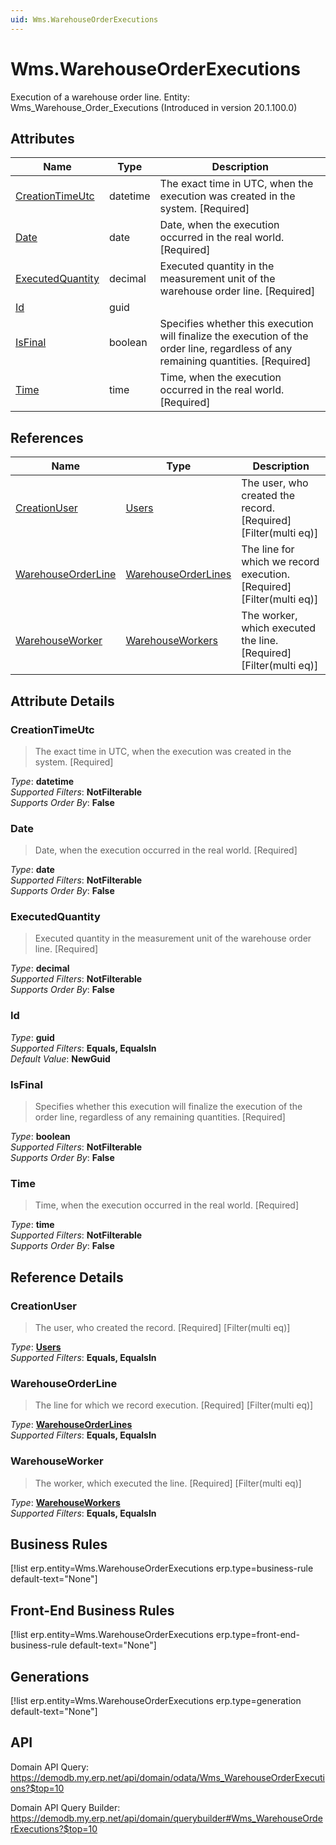 ```yaml
---
uid: Wms.WarehouseOrderExecutions
---
```

# Wms.WarehouseOrderExecutions

Execution of a warehouse order line. Entity: Wms_Warehouse_Order_Executions (Introduced in version 20.1.100.0)

## Attributes

| Name | Type | Description |
| ---- | ---- | --- |
| [CreationTimeUtc](Wms.WarehouseOrderExecutions.md#creationtimeutc) | datetime | The exact time in UTC, when the execution was created in the system. [Required] 
| [Date](Wms.WarehouseOrderExecutions.md#date) | date | Date, when the execution occurred in the real world. [Required] 
| [ExecutedQuantity](Wms.WarehouseOrderExecutions.md#executedquantity) | decimal | Executed quantity in the measurement unit of the warehouse order line. [Required] 
| [Id](Wms.WarehouseOrderExecutions.md#id) | guid |  
| [IsFinal](Wms.WarehouseOrderExecutions.md#isfinal) | boolean | Specifies whether this execution will finalize the execution of the order line, regardless of any remaining quantities. [Required] 
| [Time](Wms.WarehouseOrderExecutions.md#time) | time | Time, when the execution occurred in the real world. [Required] 

## References

| Name | Type | Description |
| ---- | ---- | --- |
| [CreationUser](Wms.WarehouseOrderExecutions.md#creationuser) | [Users](Systems.Security.Users.md) | The user, who created the record. [Required] [Filter(multi eq)] |
| [WarehouseOrderLine](Wms.WarehouseOrderExecutions.md#warehouseorderline) | [WarehouseOrderLines](Logistics.Wms.WarehouseOrderLines.md) | The line for which we record execution. [Required] [Filter(multi eq)] |
| [WarehouseWorker](Wms.WarehouseOrderExecutions.md#warehouseworker) | [WarehouseWorkers](Logistics.Wms.WarehouseWorkers.md) | The worker, which executed the line. [Required] [Filter(multi eq)] |


## Attribute Details

### CreationTimeUtc

> The exact time in UTC, when the execution was created in the system. [Required]

_Type_: **datetime**  
_Supported Filters_: **NotFilterable**  
_Supports Order By_: **False**  

### Date

> Date, when the execution occurred in the real world. [Required]

_Type_: **date**  
_Supported Filters_: **NotFilterable**  
_Supports Order By_: **False**  

### ExecutedQuantity

> Executed quantity in the measurement unit of the warehouse order line. [Required]

_Type_: **decimal**  
_Supported Filters_: **NotFilterable**  
_Supports Order By_: **False**  

### Id

_Type_: **guid**  
_Supported Filters_: **Equals, EqualsIn**  
_Default Value_: **NewGuid**  

### IsFinal

> Specifies whether this execution will finalize the execution of the order line, regardless of any remaining quantities. [Required]

_Type_: **boolean**  
_Supported Filters_: **NotFilterable**  
_Supports Order By_: **False**  

### Time

> Time, when the execution occurred in the real world. [Required]

_Type_: **time**  
_Supported Filters_: **NotFilterable**  
_Supports Order By_: **False**  


## Reference Details

### CreationUser

> The user, who created the record. [Required] [Filter(multi eq)]

_Type_: **[Users](Systems.Security.Users.md)**  
_Supported Filters_: **Equals, EqualsIn**  

### WarehouseOrderLine

> The line for which we record execution. [Required] [Filter(multi eq)]

_Type_: **[WarehouseOrderLines](Logistics.Wms.WarehouseOrderLines.md)**  
_Supported Filters_: **Equals, EqualsIn**  

### WarehouseWorker

> The worker, which executed the line. [Required] [Filter(multi eq)]

_Type_: **[WarehouseWorkers](Logistics.Wms.WarehouseWorkers.md)**  
_Supported Filters_: **Equals, EqualsIn**  



## Business Rules

[!list erp.entity=Wms.WarehouseOrderExecutions erp.type=business-rule default-text="None"]

## Front-End Business Rules

[!list erp.entity=Wms.WarehouseOrderExecutions erp.type=front-end-business-rule default-text="None"]

## Generations

[!list erp.entity=Wms.WarehouseOrderExecutions erp.type=generation default-text="None"]

## API

Domain API Query:
<https://demodb.my.erp.net/api/domain/odata/Wms_WarehouseOrderExecutions?$top=10>

Domain API Query Builder:
<https://demodb.my.erp.net/api/domain/querybuilder#Wms_WarehouseOrderExecutions?$top=10>

